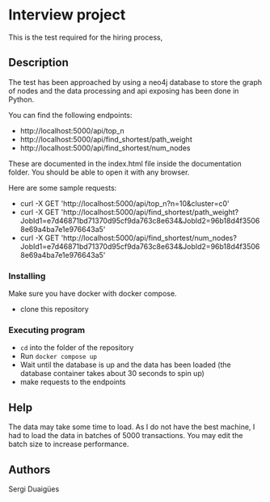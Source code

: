 # Interview project
This is the test required for the hiring process,

## Description

The test has been approached by using a neo4j database to store the graph of nodes and the data processing and api exposing has been done in Python. 

You can find the following endpoints:

* http://localhost:5000/api/top_n
* http://localhost:5000/api/find_shortest/path_weight
* http://localhost:5000/api/find_shortest/num_nodes

These are documented in the index.html file inside the documentation folder. You should be able to open it with any browser.

Here are some sample requests:
* curl -X GET 'http://localhost:5000/api/top_n?n=10&cluster=c0'
* curl -X GET 'http://localhost:5000/api/find_shortest/path_weight?JobId1=e7d46871bd71370d95cf9da763c8e634&JobId2=96b18d4f35068e69a4ba7e1e976643a5'
* curl -X GET 'http://localhost:5000/api/find_shortest/num_nodes?JobId1=e7d46871bd71370d95cf9da763c8e634&JobId2=96b18d4f35068e69a4ba7e1e976643a5' 

### Installing

Make sure you have docker with docker compose.

* clone this repository

### Executing program

* ```cd``` into the folder of the repository
* Run ```docker compose up```
* Wait until the database is up and the data has been loaded (the database container takes about 30 seconds to spin up)
* make requests to the endpoints

## Help

The data may take some time to load. As I do not have the best machine, I had to load the data in batches of 5000 transactions. You may edit the batch size to increase performance.

## Authors

Sergi Duaigües
